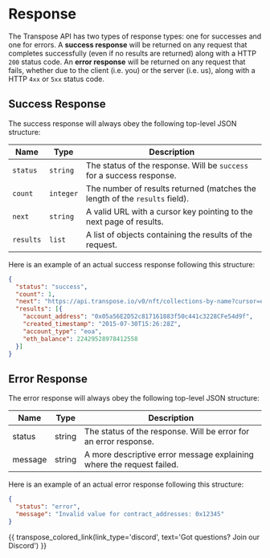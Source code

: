 # Response

The Transpose API has two types of response types: one for successes and one for errors. A **success response** will be returned on any request that completes successfully (even if no results are returned) along with a HTTP `200` status code. An **error response** will be returned on any request that fails, whether due to the client (i.e. you) or the server (i.e. us), along with a HTTP `4xx` or `5xx` status code.

## Success Response

The success response will always obey the following top-level JSON structure:

| Name      | Type      | Description                                                                 |
| --------- | --------- | --------------------------------------------------------------------------- |
| `status`  | `string`  | The status of the response. Will be `success` for a success response.       |
| `count`   | `integer` | The number of results returned (matches the length of the `results` field). |
| `next`    | `string`  | A valid URL with a cursor key pointing to the next page of results.         |
| `results` | `list`    | A list of objects containing the results of the request.                    |


Here is an example of an actual success response following this structure:
```JSON
{
  "status": "success",
  "count": 1,
  "next": "https://api.transpose.io/v0/nft/collections-by-name?cursor=eyJzdWJzdH",
  "results": [{
    "account_address": "0x05a56E2D52c817161883f50c441c3228CFe54d9f",
    "created_timestamp": "2015-07-30T15:26:28Z",
    "account_type": "eoa",
    "eth_balance": 22429528978412558
  }]
}
```

## Error Response

The error response will always obey the following top-level JSON structure:


| Name |	Type |	Description | 
|---- | ------- | -------------------------- | 
| status	| string	| The status of the response. Will be error for an error response. | 
| message	| string	| A more descriptive error message explaining where the request failed. |

Here is an example of an actual error response following this structure:

```JSON
{
  "status": "error",
  "message": "Invalid value for contract_addresses: 0x12345"
}
```

{{ transpose_colored_link(link_type='discord', text='Got questions?  Join our Discord') }}
